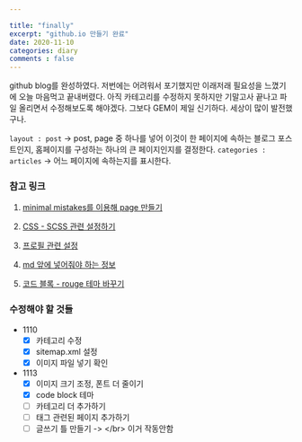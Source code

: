 ```yaml
---

title: "finally"
excerpt: "github.io 만들기 완료"
date: 2020-11-10
categories: diary
comments : false
---
```


github blog를 완성하였다. 저번에는 어려워서 포기했지만 이래저래 필요성을 느꼈기에 오늘 마음먹고 끝내버렸다. 아직 카테고리를 수정하지 못하지만 기말고사 끝나고 파일 올리면서 수정해보도록 해야겠다. 그보다 GEM이 제일 신기하다. 세상이 많이 발전했구나.

`layout : post` -> post, page 중 하나를 넣어 이것이 한 페이지에 속하는 블로그 포스트인지, 홈페이지를 구성하는 하나의 큰 페이지인지를 결정한다.
`categories : articles` -> 어느 페이지에 속하는지를 표시한다.

### 참고 링크

1. [minimal mistakes를 이용해 page 만들기](https://pnurep.github.io/blogging/github-page-minimal-mistakes/#)

2. [CSS - SCSS 관련 설정하기](https://hahafamilia.github.io/howto/jekyll-github-mistakes-blog/)

3. [프로필 관련 설정](https://danggai.github.io/tags/#minimal-mistakes)

4. [md 앞에 넣어줘야 하는 정보](https://djkeh.github.io/articles/Hangul-test-jekyll-tips-kor/)

5. [코드 블록 - rouge 테마 바꾸기](https://moon9342.github.io/jekyll-rouge)

### 수정해야 할 것들

* 1110
  - [x] 카테고리 수정
  - [x] sitemap.xml 설정
  - [x] 이미지 파일 넣기 확인 
* 1113
  - [x] 이미지 크기 조정, 폰트 더 줄이기
  - [X] code block 테마
  - [ ] 카테고리 더 추가하기
  - [ ] 태그 관련된 페이지 추가하기
  - [ ] 글쓰기 틀 만들기 -> \</br> 이거 작동안함